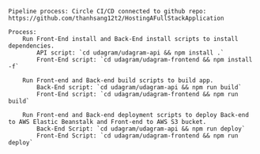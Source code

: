     Pipeline process: Circle CI/CD connected to github repo: https://github.com/thanhsang12t2/HostingAFullStackApplication

    Process:
    	Run Front-End install and Back-End install scripts to install   dependencies.
			API script: `cd udagram/udagram-api && npm install .`
    		Front-End script: `cd udagram/udagram-frontend && npm install -f`
    		
    	Run Front-end and Back-end build scripts to build app.
    		Back-End script: `cd udagram/udagram-api && npm run build`
			Front-End script: `cd udagram/udagram-frontend && npm run build`

    	Run Front-end and Back-end deployment scripts to deploy Back-end to AWS Elastic Beanstalk and Front-end to AWS S3 bucket.
			Back-End Script: `cd udagram/udagram-api && npm run deploy`
    		Front-End Script: `cd udagram/udagram-frontend && npm run deploy`